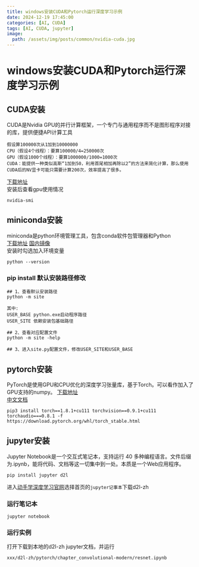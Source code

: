 ```yaml
---
title: windows安装CUDA和Pytorch运行深度学习示例
date: 2024-12-19 17:45:00
categories: [AI, CUDA]
tags: [AI, CUDA, jupyter]
image:
  path: /assets/img/posts/common/nvidia-cuda.jpg
---
```


# windows安装CUDA和Pytorch运行深度学习示例

## CUDA安装
CUDA是Nvidia GPU的并行计算框架，一个专门与通用程序而不是图形程序对接的库，提供便捷API计算工具      
```
假设算100000次从1加到10000000
CPU（假设4个线程）：要算100000/4=250000次
GPU（假设1000个线程）：要算1000000/1000=1000次
CUDA：能提供一种类似高斯“1加到50，利用首尾相加再除以2”的方法来简化计算，那么使用CUDA后的NV显卡可能只需要计算200次，效率提高了很多。
```
[下载地址](https://developer.nvidia.com/zh-cn/cuda-downloads)   
安装后查看gpu使用情况
```
nvidia-smi
```

## miniconda安装
miniconda是python环境管理工具，包含conda软件包管理器和Python   
[下载地址](https://docs.conda.io/en/latest/miniconda.html) 
 [国内镜像](https://mirrors.tuna.tsinghua.edu.cn/anaconda/miniconda/)   
安装时勾选加入环境变量
```
python --version
```
### pip install 默认安装路径修改
```
## 1、查看默认安装路径
python -m site

其中:
USER_BASE python.exe启动程序路径
USER_SITE 依赖安装包基础路径

## 2、查看对应配置文件
python -m site -help

## 3、进入site.py配置文件，修改USER_SITE和USER_BASE
```

## pytorch安装
PyTorch是使用GPU和CPU优化的深度学习张量库，基于Torch。可以看作加入了GPU支持的numpy。
[下载地址](https://pytorch.org/get-started/locally/)   
[中文文档](https://pytorch-cn.readthedocs.io/zh/latest/)   
```
pip3 install torch==1.8.1+cu111 torchvision==0.9.1+cu111 torchaudio===0.8.1 -f https://download.pytorch.org/whl/torch_stable.html
```
    
## jupyter安装
Jupyter Notebook是一个交互式笔记本，支持运行 40 多种编程语言。文件后缀为.ipynb，能将代码、文档等这一切集中到一处。本质是一个Web应用程序。
```
pip install jupyter d2l
```
进入[动手学深度学习官网](https://zh-v2.d2l.ai/)选择首页的`jupyter记事本`下载d2l-zh
### 运行笔记本
```
jupyter notebook
```
### 运行实例
打开下载到本地的d2l-zh jupyter文档，并运行
```
xxx/d2l-zh/pytorch/chapter_convolutional-modern/resnet.ipynb
```